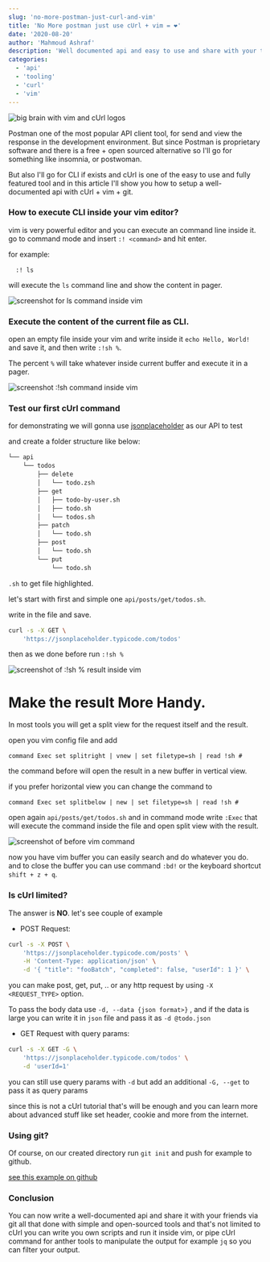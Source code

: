 ```yaml
---
slug: 'no-more-postman-just-curl-and-vim'
title: 'No More postman just use cUrl + vim = ❤'
date: '2020-08-20'
author: 'Mahmoud Ashraf'
description: 'Well documented api and easy to use and share with your team with simple tools cUrl + vim + git (optional)'
categories:
  - 'api'
  - 'tooling'
  - 'curl'
  - 'vim'
---
```


<img 
  src="./bg.jpg" 
  sizes='(min-width: 1024px) 1024px, 100vw'
  srcSet="./bg.jpg?size=320 320w, ./bg.jpg?size=640 640w, 
    ./bg.jpg?size=960 960w, ./bg.jpg?size=1200 1200w, ./bg.jpg?size=1800 1800w, ./bg.jpg?size=2400 2400w"  
  alt="big brain with vim and cUrl logos">

Postman one of the most popular API client tool, for send and view the response
in the development environment. But since Postman is proprietary software and 
there is a free + open sourced alternative so I'll go for something 
like insomnia, or postwoman. 

But also I'll go for CLI if exists and cUrl is one of 
the easy to use and fully featured tool and in this article I'll show you how
to setup a well-documented api with cUrl + vim + git.

### How to execute CLI inside your vim editor? 

vim is very powerful editor and you can execute an command line
inside it. go to command mode and insert `:! <command>` and hit enter.

for example: 

```vim
  :! ls
```

will execute the `ls` command line and show the content 
in pager.

<img 
  src="./screen.jpg" 
  sizes='(min-width: 1024px) 1024px, 100vw'
  srcSet="./screen.jpg?size=320 320w, ./screen.jpg?size=640 640w, 
    ./screen.jpg?size=960 960w, ./screen.jpg?size=1200 1200w, ./screen.jpg?size=1800 1800w, ./screen.jpg?size=2400 2400w"  
  loading="lazy" alt="screenshot for ls command inside vim">


### Execute the content of the current file as CLI.

open an empty file inside your vim and write inside it `echo Hello, World!` and save it,
and then write `:!sh %`. 

The percent `%` will take whatever inside current buffer and execute it in a pager.

<img 
  src="./screen1.jpg" 
  sizes='(min-width: 1024px) 1024px, 100vw'
  srcSet="./screen1.jpg?size=320 320w, ./screen1.jpg?size=640 640w, 
    ./screen1.jpg?size=960 960w, ./screen1.jpg?size=1200 1200w, ./screen1.jpg?size=1800 1800w, ./screen1.jpg?size=2400 2400w"  
  loading="lazy" alt="screenshot :!sh command inside vim">

### Test our first cUrl command

for demonstrating we will gonna use [jsonplaceholder](https://jsonplaceholder.typicode.com/) as our API to test

and create a folder structure like below:

```sh
└── api
    └── todos
        ├── delete
        │   └── todo.zsh
        ├── get
        │   ├── todo-by-user.sh
        │   ├── todo.sh
        │   └── todos.sh
        ├── patch
        │   └── todo.sh
        ├── post
        │   └── todo.sh
        └── put
            └── todo.sh
```

`.sh`  to get file highlighted.

let's start with first and simple one `api/posts/get/todos.sh`.

write in the file  and save.

```sh
curl -s -X GET \
	'https://jsonplaceholder.typicode.com/todos'
```
then as we done before run `:!sh %`

<img 
  src="./screen2.jpg" 
  sizes='(min-width: 1024px) 1024px, 100vw'
  srcSet="./screen2.jpg?size=320 320w, ./screen2.jpg?size=640 640w, 
    ./screen2.jpg?size=960 960w, ./screen2.jpg?size=1200 1200w, ./screen2.jpg?size=1800 1800w, ./screen2.jpg?size=2400 2400w"  
  loading="lazy"
  alt="screenshot of :!sh % result inside vim">

# Make the result More Handy.

In most tools you will get a split view for the request itself 
and the result.

open you vim config file and add

```vim
command Exec set splitright | vnew | set filetype=sh | read !sh #
```

the command before will open the result in a new buffer in vertical view.

if you prefer horizontal view you can change the command to 

```vim
command Exec set splitbelow | new | set filetype=sh | read !sh #
```

open again `api/posts/get/todos.sh` and  in command mode write `:Exec`
that will execute the command inside the file and open split view with the result.

<img 
  src="./screen3.jpg" 
  sizes='(min-width: 1024px) 1024px, 100vw'
  srcSet="./screen3.jpg?size=320 320w, ./screen3.jpg?size=640 640w, 
    ./screen3.jpg?size=960 960w, ./screen3.jpg?size=1200 1200w, ./screen3.jpg?size=1800 1800w, ./screen3.jpg?size=2400 2400w"  
  loading="lazy"
  alt="screenshot of before vim command">

now you have vim buffer you can easily search and do whatever you do. and to close the buffer you can use
command ``:bd!`` or the keyboard shortcut `shift + z + q`.


### Is cUrl limited?

The answer is **NO**.
let's see couple of example

- POST Request:

```sh
curl -s -X POST \
	'https://jsonplaceholder.typicode.com/posts' \
	-H 'Content-Type: application/json' \
	-d '{ "title": "fooBatch", "completed": false, "userId": 1 }' \
```
 you can make post, get, put, .. or any http request by using `-X <REQUEST_TYPE>` option.

 To pass the body data use `-d, --data {json format>}` , and if the data is large 
 you can write it in `json` file and pass it as `-d @todo.json`

 - GET Request with query params:

```sh
curl -s -X GET -G \
	'https://jsonplaceholder.typicode.com/todos' \
	-d 'userId=1'
```

you can still use query params with `-d` but add an additional `-G, --get` to pass it as query params

since this is not a cUrl tutorial that's will be enough and you 
can learn more about advanced stuff like set header, cookie and more from the internet.

### Using git?

Of course, on our created directory run `git init` and push for example to github.

[see this example on github](https://github.com/22mahmoud/vim-curl-demo)

### Conclusion

You can now write a well-documented api and share it with your friends via git
all that done with simple and open-sourced tools and that's not limited to cUrl
you can write you own scripts and run it inside vim, or pipe cUrl command for anther 
tools to manipulate the output for example `jq` so you can filter your output.
